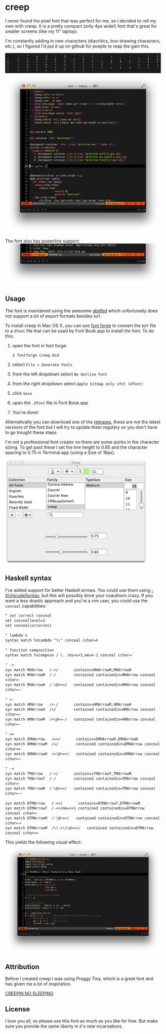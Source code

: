 creep
=====

I never found the pixel font that was perfect for me, so I decided to roll
my own with creep.  It is a pretty compact (only 4px wide!) font that's great
for smaller screens (like my 11" laptop).

I'm constantly adding in new characters (diacritics, box-drawing characters, etc.),
so I figured I'd put it up on github for poeple to reap the gain this.

![screenshot1](screens/screen.png  "screenshot of the ASCII characters")
![screenshot2](screens/screen2.png "in the wild example")

The font also has powerline support:
![powerline](screens/powerline.png "powerline screenshot")


## Usage
The font is maintained using the awesome [gbdfed](http://sofia.nmsu.edu/~mleisher/Software/gbdfed/) 
which unfortunatly does not support a lot of export formats besides `bdf`.

To install creep in Mac OS X, you can use [font forge](http://fontforge.org/) to convert the `bdf`
file to a `dfont` file that can be used by Font Book.app to install the font.  To do this:

1. open the font in font forge:

   ```shell
   $ fontforge creep.bsd
   ```
2. select `File > Generate Fonts`
3. from the left dropdown select `No Outline Font`
4. from the right dropdown select `Apple bitmap only sfnt (dfont)`
5. click `Save`
6. open the `.dfont` file in Font Book.app
7. You're done!

Alternativatly you can download one of the [releases](https://github.com/romeovs/creep/releases),
these are not the latest versions of the font but I will try to update them regulary so you don't
have to go trought these steps.

I'm not a professional font creator so there are some quirks in the character
sizing.  To get past these I set the line height to 0.85 and the character spacing
to 0.75 in Terminal.app (using a Size of 16px).

![terminal](screens/info.png "Terminal.app settings")

## Haskell syntax
I've added support for better Haskell arrows.  You could use them using
[-XUnicodeSyntax](http://www.haskell.org/ghc/docs/7.4.1/html/users_guide/syntax-extns.html#unicode-syntax),
but this will possibly drive your coauthors crazy.  If you want a less drastic
approach and you're a vim user, you could use the `conceal` capabilities:

```VimL
" set correct conceal
set conceallevel=1
set concealcursor=nvi

" lambda's
syntax match hsLambda "\\" conceal cchar=λ

" function composition
syntax match hsCompose / \. /ms=s+1,me=e-1 conceal cchar=·

" ->
syn match MHArrow   /->/       contains=MHArrowM,MHArrowH
syn match MHArrowM  /-/        contained containedin=MHArrow conceal cchar=-
syn match MHArrowH  /-\@<=>/   contained containedin=MHArrow conceal cchar=→

" <-
syn match HMArrow   /<-/       contains=HMArrowM,HMArrowH
syn match HMArrowH  /</        contained containedin=HMArrow conceal cchar=←
syn match HMArrowM  /<\@<=-/   contained containedin=HMArrow conceal cchar=-

" =>
syn match DMHArrow   /=>/       contains=DMHArrowM,DMHArrowH
syn match DMHArrowM  /=/        contained containedin=DMHArrow conceal cchar==
syn match DMHArrowH  /=\@<=>/   contained containedin=DMHArrow conceal cchar=⇒

" -<
syn match TMArrow   /-</       contains=TMArrowT,TMArrowM
syn match TMArrowT  /-/        contained containedin=TMArrow conceal cchar=-
syn match TMArrowM  /-\@<=</   contained containedin=TMArrow conceal cchar=⤙

syn match DTMArrow   /-<</       contains=DTMArrowT,DTMArrowM
syn match DTMArrowT  /-<</me=s+1 contained containedin=DTMArrow conceal cchar=-
syn match DTMArrowM  /-\@<=</   contained containedin=DTMArrow conceal cchar=⤛
syn match DTMArrowM  /\(-<\)\@<=</   contained containedin=DTMArrow conceal cchar=<
```

This yields the following visual effect:
![haskell](screens/haskell.png "haskell screenshot")


## Attribution
Before I created creep I was using Proggy Tiny, which is a great font
and has given me a lot of inspiration.

[CREEPIN NO SLEEPING](https://soundcloud.com/youngmustard/creepin-no-sleepin)

## License
I love you all, so please use this font as much as you like for free.  But make sure you provide the
same liberty in it's new incarnations.


